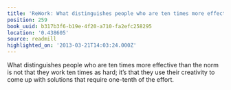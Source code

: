 ```yaml
---
title: 'ReWork: What distinguishes people who are ten times more effective t…'
position: 259
book_uuid: b317b3f6-b19e-4f20-a710-fa2efc258295
location: '0.438605'
source: readmill
highlighted_on: '2013-03-21T14:03:24.000Z'
---
```


What distinguishes people who are ten times more effective than the norm is not that they work ten times as hard; it’s that they use their creativity to come up with solutions that require one-tenth of the effort.